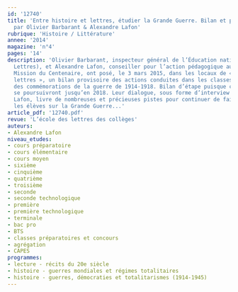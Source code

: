 ```yaml
---
id: '12740'
title: 'Entre histoire et lettres, étudier la Grande Guerre. Bilan et perspectives,
  par Olivier Barbarant & Alexandre Lafon'
rubrique: 'Histoire / Littérature'
annee: '2014'
magazine: 'n°4'
pages: '14'
description: 'Olivier Barbarant, inspecteur général de l’Éducation nationale (groupe
  Lettres), et Alexandre Lafon, conseiller pour l’action pédagogique auprès de la
  Mission du Centenaire, ont posé, le 3 mars 2015, dans les locaux de «L’École des
  lettres », un bilan provisoire des actions conduites dans les classes à l’occasion
  des commémorations de la guerre de 1914-1918. Bilan d’étape puisque ces commémorations
  se poursuivront jusqu’en 2018. Leur dialogue, sous forme d’interview menée par Alexandre
  Lafon, livre de nombreuses et précieuses pistes pour continuer de faire travailler
  les élèves sur la Grande Guerre...'
article_pdf: '12740.pdf'
revue: 'L’école des lettres des collèges'
auteurs:
- Alexandre Lafon
niveau_etudes:
- cours préparatoire
- cours élémentaire
- cours moyen
- sixième
- cinquième
- quatrième
- troisième
- seconde
- seconde technologique
- première
- première technologique
- terminale
- bac pro
- BTS
- classes préparatoires et concours
- agrégation
- CAPES
programmes:
- lecture - récits du 20e siècle
- histoire - guerres mondiales et régimes totalitaires
- histoire - guerres, démocraties et totalitarismes (1914-1945)
---
```

